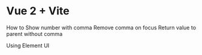 # Vue 2 + Vite

How to
Show number with comma
Remove comma on focus
Return value to parent without comma

Using Element UI

